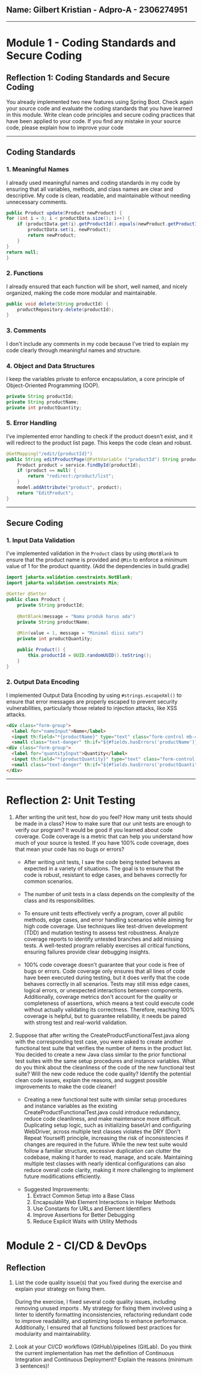 ## Name: Gilbert Kristian - Adpro-A - 2306274951
___

# Module 1 - Coding Standards and Secure Coding

## Reflection 1: Coding Standards and Secure Coding
You already implemented two new features using Spring Boot. Check again your source code and evaluate the coding standards that you have learned in this module. Write clean code principles and secure coding practices that have been applied to your code. If you find any mistake in your source code, please explain how to improve your code

---
## Coding Standards 
### 1. Meaningful Names

I already used meaningful names and coding standards in my code by ensuring that all variables, methods, and class names are clear and descriptive. My code is clean, readable, and maintainable without needing unnecessary comments.

```Java
public Product update(Product newProduct) {
for (int i = 0; i < productData.size(); i++) {
    if (productData.get(i).getProductId().equals(newProduct.getProductId())) {
        productData.set(i, newProduct);
        return newProduct;
    }
}
return null;
}
```

### 2. Functions

I already ensured that each function will be short, well named, and nicely organized, making the code more modular and maintainable.
```Java
public void delete(String productId) {
    productRepository.delete(productId);
}
```

### 3. Comments
I don't include any comments in my code because I've tried to explain my code clearly through meaningful names and structure.

### 4. Object and Data Structures
I keep the variables private to enforce encapsulation, a core principle of Object-Oriented Programming (OOP).
```Java
private String productId;
private String productName;
private int productQuantity;
```

### 5. Error Handling
I’ve implemented error handling to check if the product doesn’t exist, and it will redirect to the product list page. This keeps the code clean and robust.
```Java
@GetMapping("/edit/{productId}")
public String editProductPage(@PathVariable ("productId") String productId, Model model) {
    Product product = service.findById(productId);
    if (product == null) {
        return "redirect:/product/list";
    }
    model.addAttribute("product", product);
    return "EditProduct";
}
```

---

## Secure Coding

### 1. Input Data Validation
I've implemented validation in the `Product` class by using `@NotBlank` to ensure that the product name is provided and `@Min` to enforce a minimum value of 1 for the product quantity. (Add the dependencies in build.gradle)
```Java
import jakarta.validation.constraints.NotBlank;
import jakarta.validation.constraints.Min;

@Getter @Setter
public class Product {
    private String productId;
    
    @NotBlank(message = "Nama produk harus ada")
    private String productName;
    
    @Min(value = 1, message = "Minimal diisi satu")
    private int productQuantity;

    public Product() {
        this.productId = UUID.randomUUID().toString();
    }
}
```

### 2. Output Data Encoding
I implemented Output Data Encoding by using `#strings.escapeXml()` to ensure that error messages are properly escaped to prevent security vulnerabilities, particularly those related to injection attacks, like XSS attacks.
```html
<div class="form-group">
  <label for="nameInput">Name</label>
  <input th:field="*{productName}" type="text" class="form-control mb-4 col-4" id="nameInput" placeholder="Enter product name">
  <small class="text-danger" th:if="${#fields.hasErrors('productName')}" th:text="${#strings.escapeXml(#fields.errors('productName'))}"></small>    </div>
<div class="form-group">
  <label for="quantityInput">Quantity</label>
  <input th:field="*{productQuantity}" type="text" class="form-control mb-4 col-4" id="quantityInput" placeholder="Enter product quantity">
  <small class="text-danger" th:if="${#fields.hasErrors('productQuantity')}" th:text="${#strings.escapeXml(#fields.errors('productQuantity'))}"></small>
</div>
```

---
# Reflection 2: Unit Testing

1. After writing the unit test, how do you feel? How many unit tests should be made in a class? How to make sure that our unit tests are enough to verify our program? It would be good if you learned about code coverage. Code coverage is a metric that can help you understand how much of your source is tested. If you have 100% code coverage, does that mean your code has no bugs or errors?
   <br><br>
   - After writing unit tests, I saw the code being tested behaves as expected in a variety of situations. The goal is to ensure that the code is robust, resistant to edge cases, and behaves correctly for common scenarios.
      <br><br>
   - The number of unit tests in a class depends on the complexity of the class and its responsibilities.
   <br><br>
   - To ensure unit tests effectively verify a program, cover all public methods, edge cases, and error handling scenarios while aiming for high code coverage. Use techniques like test-driven development (TDD) and mutation testing to assess test robustness. Analyze coverage reports to identify untested branches and add missing tests. A well-tested program reliably exercises all critical functions, ensuring failures provide clear debugging insights.
   <br><br>
   - 100% code coverage doesn't guarantee that your code is free of bugs or errors. Code coverage only ensures that all lines of code have been executed during testing, but it does verify that the code behaves correctly in all scenarios. Tests may still miss edge cases, logical errors, or unexpected interactions between components. Additionally, coverage metrics don't account for the quality or completeness of assertions, which means a test could execute code without actually validating its correctness. Therefore, reaching 100% coverage is helpful, but to guarantee reliability, it needs be paired with strong test and real-world validation.
   <br><br>
2. Suppose that after writing the CreateProductFunctionalTest.java along with the corresponding test case, you were asked to create another functional test suite that verifies the number of items in the product list. You decided to create a new Java class similar to the prior functional test suites with the same setup procedures and instance variables. What do you think about the cleanliness of the code of the new functional test suite? Will the new code reduce the code quality? Identify the potential clean code issues, explain the reasons, and suggest possible improvements to make the code cleaner!
   <br><br>
   - Creating a new functional test suite with similar setup procedures and instance variables as the existing CreateProductFunctionalTest.java could introduce redundancy, reduce code cleanliness, and make maintenance more difficult. Duplicating setup logic, such as initializing baseUrl and configuring WebDriver, across multiple test classes violates the DRY (Don't Repeat Yourself) principle, increasing the risk of inconsistencies if changes are required in the future. While the new test suite would follow a familiar structure, excessive duplication can clutter the codebase, making it harder to read, manage, and scale. Maintaining multiple test classes with nearly identical configurations can also reduce overall code clarity, making it more challenging to implement future modifications efficiently.
   <br><br>
   - Suggested Improvements:
     1. Extract Common Setup into a Base Class
     2. Encapsulate Web Element Interactions in Helper Methods
     3. Use Constants for URLs and Element Identifiers
     4. Improve Assertions for Better Debugging
     5. Reduce Explicit Waits with Utility Methods

# Module 2 - CI/CD & DevOps

## Reflection

1. List the code quality issue(s) that you fixed during the exercise and explain your strategy on fixing them.
   <br><br>
    During the exercise, I fixed several code quality issues, including removing unused imports . My strategy for fixing them involved using a linter to identify formatting inconsistencies, refactoring redundant code to improve readability, and optimizing loops to enhance performance. Additionally, I ensured that all functions followed best practices for modularity and maintainability.
    <br><br>
2. Look at your CI/CD workflows (GitHub)/pipelines (GitLab). Do you think the current implementation has met the definition of Continuous Integration and Continuous Deployment? Explain the reasons (minimum 3 sentences)!



